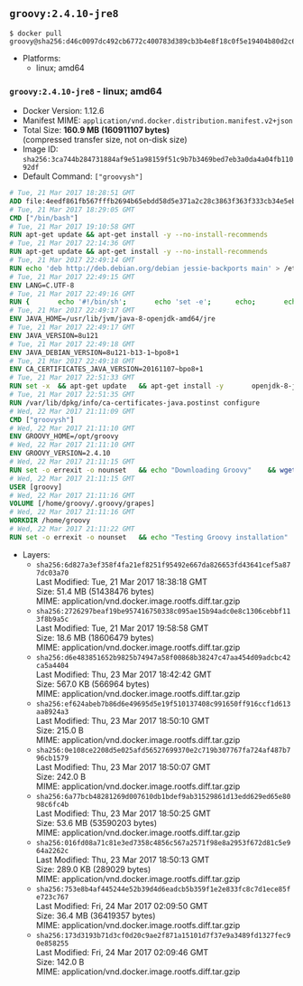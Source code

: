 ## `groovy:2.4.10-jre8`

```console
$ docker pull groovy@sha256:d46c0097dc492cb6772c400783d389cb3b4e8f18c0f5e19404b80d2c654d8492
```

-	Platforms:
	-	linux; amd64

### `groovy:2.4.10-jre8` - linux; amd64

-	Docker Version: 1.12.6
-	Manifest MIME: `application/vnd.docker.distribution.manifest.v2+json`
-	Total Size: **160.9 MB (160911107 bytes)**  
	(compressed transfer size, not on-disk size)
-	Image ID: `sha256:3ca744b284731884af9e51a98159f51c9b7b3469bed7eb3a0da4a04fb11092df`
-	Default Command: `["groovysh"]`

```dockerfile
# Tue, 21 Mar 2017 18:28:51 GMT
ADD file:4eedf861fb567fffb2694b65ebdd58d5e371a2c28c3863f363f333cb34e5eb7b in / 
# Tue, 21 Mar 2017 18:29:05 GMT
CMD ["/bin/bash"]
# Tue, 21 Mar 2017 19:10:58 GMT
RUN apt-get update && apt-get install -y --no-install-recommends 		ca-certificates 		curl 		wget 	&& rm -rf /var/lib/apt/lists/*
# Tue, 21 Mar 2017 22:14:36 GMT
RUN apt-get update && apt-get install -y --no-install-recommends 		bzip2 		unzip 		xz-utils 	&& rm -rf /var/lib/apt/lists/*
# Tue, 21 Mar 2017 22:49:14 GMT
RUN echo 'deb http://deb.debian.org/debian jessie-backports main' > /etc/apt/sources.list.d/jessie-backports.list
# Tue, 21 Mar 2017 22:49:15 GMT
ENV LANG=C.UTF-8
# Tue, 21 Mar 2017 22:49:16 GMT
RUN { 		echo '#!/bin/sh'; 		echo 'set -e'; 		echo; 		echo 'dirname "$(dirname "$(readlink -f "$(which javac || which java)")")"'; 	} > /usr/local/bin/docker-java-home 	&& chmod +x /usr/local/bin/docker-java-home
# Tue, 21 Mar 2017 22:49:17 GMT
ENV JAVA_HOME=/usr/lib/jvm/java-8-openjdk-amd64/jre
# Tue, 21 Mar 2017 22:49:17 GMT
ENV JAVA_VERSION=8u121
# Tue, 21 Mar 2017 22:49:18 GMT
ENV JAVA_DEBIAN_VERSION=8u121-b13-1~bpo8+1
# Tue, 21 Mar 2017 22:49:18 GMT
ENV CA_CERTIFICATES_JAVA_VERSION=20161107~bpo8+1
# Tue, 21 Mar 2017 22:51:33 GMT
RUN set -x 	&& apt-get update 	&& apt-get install -y 		openjdk-8-jre-headless="$JAVA_DEBIAN_VERSION" 		ca-certificates-java="$CA_CERTIFICATES_JAVA_VERSION" 	&& rm -rf /var/lib/apt/lists/* 	&& [ "$JAVA_HOME" = "$(docker-java-home)" ]
# Tue, 21 Mar 2017 22:51:35 GMT
RUN /var/lib/dpkg/info/ca-certificates-java.postinst configure
# Wed, 22 Mar 2017 21:11:09 GMT
CMD ["groovysh"]
# Wed, 22 Mar 2017 21:11:10 GMT
ENV GROOVY_HOME=/opt/groovy
# Wed, 22 Mar 2017 21:11:10 GMT
ENV GROOVY_VERSION=2.4.10
# Wed, 22 Mar 2017 21:11:15 GMT
RUN set -o errexit -o nounset 	&& echo "Downloading Groovy" 	&& wget --no-verbose --output-document=groovy.zip "https://dist.apache.org/repos/dist/release/groovy/${GROOVY_VERSION}/distribution/apache-groovy-binary-${GROOVY_VERSION}.zip" 		&& echo "Importing keys listed in http://www.apache.org/dist/groovy/KEYS from key server" 	&& export GNUPGHOME="$(mktemp -d)" 	&& for key in 		"0x41321490758AAD6F" 		"0x825C06C827AF6B66" 		"0x6A65176A0FB1CD0B" 	; do 		for server in 			ha.pool.sks-keyservers.net 			hkp://p80.pool.sks-keyservers.net:80 			pgp.mit.edu 		; do 			echo "  Trying ${server}"; 			if gpg --keyserver "${server}" --recv-keys "${key}"; then 				break; 			fi; 		done; 	done; 	if [ $(gpg --list-keys | grep -c "pub ") -ne 3 ]; then 		echo "ERROR: Failed to fetch GPG keys" >&2; 		exit 1; 	fi 		&& echo "Checking download signature" 	&& wget --no-verbose --output-document=groovy.zip.asc "https://dist.apache.org/repos/dist/release/groovy/${GROOVY_VERSION}/distribution/apache-groovy-binary-${GROOVY_VERSION}.zip.asc" 	&& gpg --batch --verify groovy.zip.asc groovy.zip 	&& rm --recursive "${GNUPGHOME}" 	&& rm groovy.zip.asc 		&& echo "Installing Groovy" 	&& unzip groovy.zip 	&& rm groovy.zip 	&& mv "groovy-${GROOVY_VERSION}" "${GROOVY_HOME}/" 	&& ln --symbolic "${GROOVY_HOME}/bin/grape" /usr/bin/grape 	&& ln --symbolic "${GROOVY_HOME}/bin/groovy" /usr/bin/groovy 	&& ln --symbolic "${GROOVY_HOME}/bin/groovyc" /usr/bin/groovyc 	&& ln --symbolic "${GROOVY_HOME}/bin/groovyConsole" /usr/bin/groovyConsole 	&& ln --symbolic "${GROOVY_HOME}/bin/groovydoc" /usr/bin/groovydoc 	&& ln --symbolic "${GROOVY_HOME}/bin/groovysh" /usr/bin/groovysh 	&& ln --symbolic "${GROOVY_HOME}/bin/java2groovy" /usr/bin/java2groovy 		&& echo "Adding groovy user and group" 	&& groupadd --system --gid 1000 groovy 	&& useradd --system --gid groovy --uid 1000 --shell /bin/bash --create-home groovy 	&& mkdir --parents /home/groovy/.groovy/grapes 	&& chown --recursive groovy:groovy /home/groovy
# Wed, 22 Mar 2017 21:11:15 GMT
USER [groovy]
# Wed, 22 Mar 2017 21:11:16 GMT
VOLUME [/home/groovy/.groovy/grapes]
# Wed, 22 Mar 2017 21:11:16 GMT
WORKDIR /home/groovy
# Wed, 22 Mar 2017 21:11:22 GMT
RUN set -o errexit -o nounset 	&& echo "Testing Groovy installation" 	&& groovy --version
```

-	Layers:
	-	`sha256:6d827a3ef358f4fa21ef8251f95492e667da826653fd43641cef5a877dc03a70`  
		Last Modified: Tue, 21 Mar 2017 18:38:18 GMT  
		Size: 51.4 MB (51438476 bytes)  
		MIME: application/vnd.docker.image.rootfs.diff.tar.gzip
	-	`sha256:2726297beaf19be957416750338c095ae15b94adc0e8c1306cebbf113f8b9a5c`  
		Last Modified: Tue, 21 Mar 2017 19:58:58 GMT  
		Size: 18.6 MB (18606479 bytes)  
		MIME: application/vnd.docker.image.rootfs.diff.tar.gzip
	-	`sha256:d6e483851652b9825b74947a58f00868b38247c47aa454d09adcbc42ca5a4404`  
		Last Modified: Thu, 23 Mar 2017 18:42:42 GMT  
		Size: 567.0 KB (566964 bytes)  
		MIME: application/vnd.docker.image.rootfs.diff.tar.gzip
	-	`sha256:ef624abeb7b86d6e49695d5e19f510137408c991650ff916ccf1d613aa8924a3`  
		Last Modified: Thu, 23 Mar 2017 18:50:10 GMT  
		Size: 215.0 B  
		MIME: application/vnd.docker.image.rootfs.diff.tar.gzip
	-	`sha256:0e108ce2208d5e025afd56527699370e2c719b307767fa724af487b796cb1579`  
		Last Modified: Thu, 23 Mar 2017 18:50:07 GMT  
		Size: 242.0 B  
		MIME: application/vnd.docker.image.rootfs.diff.tar.gzip
	-	`sha256:6a77bcb48281269d007610db1bdef9ab31529861d13edd629ed65e8098c6fc4b`  
		Last Modified: Thu, 23 Mar 2017 18:50:25 GMT  
		Size: 53.6 MB (53590203 bytes)  
		MIME: application/vnd.docker.image.rootfs.diff.tar.gzip
	-	`sha256:016fd08a71c81e3ed7358c4856c567a2571f98e8a2953f672d81c5e964a2262c`  
		Last Modified: Thu, 23 Mar 2017 18:50:13 GMT  
		Size: 289.0 KB (289029 bytes)  
		MIME: application/vnd.docker.image.rootfs.diff.tar.gzip
	-	`sha256:753e8b4af445244e52b39d4d6eadcb5b359f1e2e833fc8c7d1ece85fe723c767`  
		Last Modified: Fri, 24 Mar 2017 02:09:50 GMT  
		Size: 36.4 MB (36419357 bytes)  
		MIME: application/vnd.docker.image.rootfs.diff.tar.gzip
	-	`sha256:173d3193b71d3cf0d20c9ae2f871a15101d7f37e9a3489fd1327fec90e858255`  
		Last Modified: Fri, 24 Mar 2017 02:09:46 GMT  
		Size: 142.0 B  
		MIME: application/vnd.docker.image.rootfs.diff.tar.gzip
